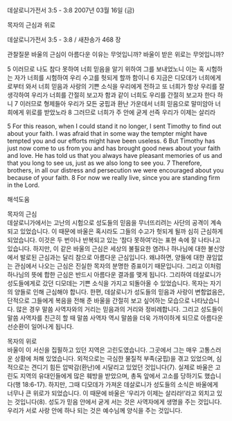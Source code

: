 데살로니가전서 3:5 - 3:8 
2007년 03월 16일 (금)

목자의 근심과 위로



데살로니가전서 3:5 - 3:8 / 새찬송가 468 장


관찰질문
바울의 근심이 아름다운 이유는 무엇입니까?
바울이 받은 위로는 무엇입니까?

5 이러므로 나도 참다 못하여 너희 믿음을 알기 위하여 그를 보내었노니 이는 혹 시험하는 자가 너희를 시험하여 우리 수고를 헛되게 할까 함이니 6 지금은 디모데가 너희에게로부터 와서 너희 믿음과 사랑의 기쁜 소식을 우리에게 전하고 또 너희가 항상 우리를 잘 생각하여 우리가 너희를 간절히 보고자 함과 같이 너희도 우리를 간절히 보고자 한다 하니 7 이러므로 형제들아 우리가 모든 궁핍과 환난 가운데서 너희 믿음으로 말미암아 너희에게 위로를 받았노라 8 그러므로 너희가 주 안에 굳게 선즉 우리가 이제는 살리라 

5 For this reason, when I could stand it no longer, I sent Timothy to find out about your faith. I was afraid that in some way the tempter might have  tempted you and our efforts might have been useless. 6 But Timothy has just now come to us from you and has brought good news about your faith and love. He has told us that you always have pleasant memories of us and that you long to see us, just as we also long to see you. 7 Therefore, brothers, in all  our distress and persecution we were encouraged about you because of your faith. 8 For now we really live, since you are standing firm in the Lord.

해석도움





목자의 근심  
데살로니가에서는 고난의 시험으로 성도들의 믿음을 무너뜨리려는 사단의 공격이 계속되고 있었습니다. 이 때문에 바울은 혹시라도 그들의 수고가 헛되게 될까 심히 근심하게 되었습니다. 이것은 두 번이나 반복되고 있는 ‘참다 못하여’라는 표현 속에 잘 나타나고 있습니다. 하지만, 이 같은 바울의 근심은 세상의 불필요한 염려나 하나님에 대한 불신앙에서 발로된 근심과는 달리 참으로 아름다운 근심입니다. 왜냐하면, 양들에 대한 끊임없는 관심에서 나오는 근심은 진실한 목자의 분명한 증표이기 때문입니다. 그리고 이처럼 하나님의 뜻에 합한 근심은 반드시 아름다운 결과를 맺게 됩니다. 그리하여 데살로니가 성도들에게로 갔던 디모데는 기쁜 소식을 가지고 되돌아올 수 있었습니다. 목자는 자기의 양들로 인해 근심해야 합니다. 한편, 데살로니가 성도들의 믿음과 사랑이 변함없음은, 단적으로 그들에게 복음을 전해 준 바울을 간절히 보고 싶어하는 모습으로 나타났습니다. 많은 경우 말씀 사역자와의 거리는 믿음과의 거리와 정비례합니다. 그리고 성도들이 말씀 사역자를 친근히 할 때 말씀 사역자 역시 말씀을 더욱 가까이하게 되므로 아름다운 선순환이 일어나게 됩니다. 

목자의 위로  
바울이 이 서신을 집필하고 있던 지역은 고린도였습니다. 그곳에서 그는 매우 고통스러운 상황에 처해 있었습니다. 외적으로는 극심한 물질적 부족(궁핍)을 겪고 있었으며, 심적으로는 견디기 힘든 압박감(환난)에 시달리고 있었던 것입니다(7). 실제로 바울은 고린도 지역의 유대인들에게 많은 훼방을 받았으며, 총독 앞에서 고소를 당하기도 했습니다(행 18:6-17). 하지만, 그때 디모데가 가져온 데살로니가 성도들의 소식은 바울에게 너무나 큰 위로가 되었습니다. 이 때문에 바울은 ‘우리가 이제는 살리라!’라고 외치고 있는 것입니다(8). 성도가 믿음 안에서 굳게 서는 것은 사역자에게 생명을 주는 것입니다. 우리가 서로 사랑 안에 하나 되는 것은 예수님께 양식을 주는 것입니다.